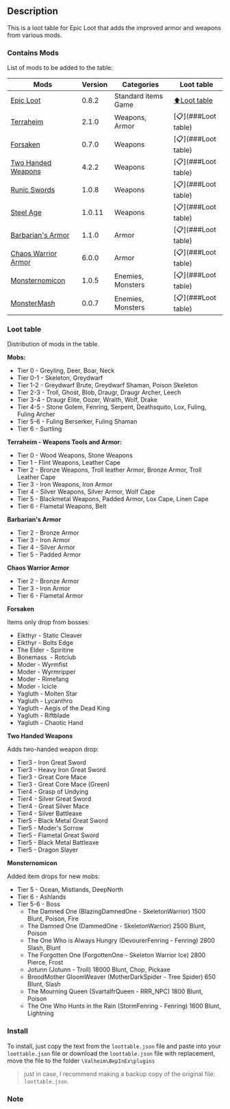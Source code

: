## Description
This is a loot table for Epic Loot that adds the improved armor and weapons from various mods.


### Сontains Mods
List of mods to be added to the table:

| Mods | Version | Categories | Loot table | 
| -- | -- | -- | -- | 
| [Epic Loot](http://www.nexusmods.com/valheim/mods/387) |   0.8.2 | Standard items Game |  [:arrow_up:Loot table](#Loot_table) | 
| [Terraheim](https://www.nexusmods.com/valheim/mods/803) | 2.1.0 | Weapons, Armor | [📋](###Loot table) | 
| [Forsaken](http://www.nexusmods.com/valheim/mods/799) | 0.7.0 | Weapons | [📋](###Loot table) | 
| [Two Handed Weapons](https://www.nexusmods.com/valheim/mods/1189) | 4.2.2 | Weapons | [📋](###Loot table) | 
| [Runic Swords](https://www.nexusmods.com/valheim/mods/1179) | 1.0.8 | Weapons | [📋](###Loot table) | 
| [Steel Age](https://www.nexusmods.com/valheim/mods/1143) | 1.0.11 | Weapons | [📋](###Loot table) | 
| [Barbarian's Armor](https://www.nexusmods.com/valheim/mods/640) | 1.1.0 | Armor | [📋](###Loot table) | 
| [Chaos Warrior Armor](https://www.nexusmods.com/valheim/mods/1215) | 6.0.0 | Armor | [📋](###Loot table) | 
| [Monsternomicon](https://www.nexusmods.com/valheim/mods/1166) | 1.0.5 | Enemies, Monsters | [📋](###Loot table) | 
| [MonsterMash](https://www.nexusmods.com/valheim/mods/1284) | 0.0.7 | Enemies, Monsters | [📋](###Loot table) | 
 
### Loot table
Distribution of mods in the table.

**Mobs:**
* Tier 0 - Greyling, Deer, Boar, Neck
* Tier 0-1 - Skeleton, Greydwarf
* Tier 1-2 - Greydwarf Brute, Greydwarf Shaman, Poison Skeleton
* Tier 2-3 - Troll, Ghost, Blob, Draugr, Draugr Archer, Leech
* Tier 3-4 - Draugr Elite, Oozer, Wraith, Wolf, Drake
* Tier 4-5 - Stone Golem, Fenring, Serpent, Deathsquito, Lox, Fuling, Fuling Archer
* Tier 5-6 - Fuling Berserker, Fuling Shaman
* Tier 6 - Surtling

**Terraheim - Weapons Tools and Armor:**
* Tier 0 - Wood Weapons, Stone Weapons
* Tier 1 - Flint Weapons, Leather Cape
* Tier 2 - Bronze Weapons, Troll leather Armor, Bronze Armor, Troll Leather Cape
* Tier 3 - Iron Weapons, Iron Armor
* Tier 4 - Silver Weapons, Silver Armor, Wolf Cape
* Tier 5 - Blackmetal Weapons, Padded Armor, Lox Cape, Linen Cape
* Tier 6 - Flametal Weapons, Belt

**Barbarian's Armor**

* Tier 2 - Bronze Armor
* Tier 3 - Iron Armor
* Tier 4 - Silver Armor
* Tier 5 - Padded Armor

**Chaos Warrior Armor**

* Tier 2 - Bronze Armor
* Tier 3 - Iron Armor
* Tier 6 - Flametal Armor

**Forsaken**

Items only drop from bosses:

* Eikthyr - Static Cleaver
* Eikthyr -  Bolts Edge
* The Elder - Spiritine
* Bonemass  - Rotclub
* Moder - Wyrmfist
* Moder - Wyrmripper
* Moder - Rimefang
* Moder - Icicle
* Yagluth - Molten Star
* Yagluth - Lycanthro
* Yagluth - Aegis of the Dead King
* Yagluth - Riftblade
* Yagluth - Chaotic Hand

**Two Handed Weapons**

Adds two-handed weapon drop:

* Tier3 - Iron Great Sword
* Tier3 - Heavy Iron Great Sword
* Tier3 - Great Core Mace
* Tier3 - Great Core Mace (Green)
* Tier4 - Grasp of Undying
* Tier4 - Silver Great Sword
* Tier4 - Great Silver Mace
* Tier4 - Silver Battleaxe
* Tier5 - Black Metal Great Sword
* Tier5 - Moder's Sorrow
* Tier5 - Flametal Great Sword
* Tier5 - Black Metal Battleaxe
* Tier5 - Dragon Slayer

**Monsternomicon**

Added item drops for new mobs:

* Tier 5 - Ocean, Mistlands, DeepNorth
* Tier 6 - Ashlands
* Tier 5-6 - Boss
  * The Damned One                (BlazingDamnedOne - SkeletonWarrior)   1500                      Blunt, Poison, Fire
  * The Damned One                (DammedOne - SkeletonWarrior)          2500                      Blunt, Poison
  * The One Who is Always Hungry  (DevourerFenring - Fenring)            2800                      Slash, Blunt
  * The Forgotten One             (ForgottenOne - Skeleton Warrior Ice)  2800                      Pierce, Frost
  * Jotunn                        (Jotunn - Troll)                       18000                     Blunt, Chop, Pickaxe
  * BroodMother GloomWeaver       (MotherDarkSpider - Tree Spider)       650                       Blunt, Slash
  * The Mourning Queen            (SvartalfrQueen - RRR_NPC)             1800                      Blunt, Poison
  * The One Who Hunts in the Rain (StormFenring - Fenring)               1600                      Blunt, Lightning

### Install
To install, just copy the text from the `loottable.json` file and paste into your `loottable.json` file or download the `loottable.json` file with replacement, move the file to the folder `\Valheim\BepInEx\plugins`

> just in case, I recommend making a backup copy of the original file: `loottable.json`.

### Note
